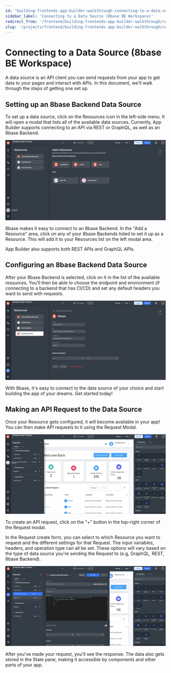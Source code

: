 ```yaml
---
id: 'building-frontends-app-builder-walkthrough-connecting-to-a-data-source-8base-be-workspace'
sidebar_label: 'Connecting to a Data Source (8base BE Workspace)'
redirect_from: '/frontend/building-frontends-app-builder-walkthrough/connecting-to-a-data-source-8base-be-workspace'
slug: '/projects/frontend/building-frontends-app-builder-walkthrough/connecting-to-a-data-source-8base-be-workspace'
---
```


# Connecting to a Data Source (8base BE Workspace)

A data source is an API client you can send requests from your app to get data to your pages and interact with APIs. In this document, we'll walk through the steps of getting one set up.

## Setting up an 8base Backend Data Source

To set up a data source, click on the Resources icon in the left-side menu. It will open a modal that lists all of the available data sources. Currently, App Builder supports connecting to an API via REST or GraphQL, as well as an 8base Backend.

![Resources in App Builder](./_images/ab-resources-1.png)

8base makes it easy to connect to an 8base Backend. In the "Add a Resource" area, click on any of your 8base Backends listed to set it up as a Resource. This will add it to your Resources list on the left modal area.

App Builder also supports both REST APIs and GraphQL APIs.

## Configuring an 8base Backend Data Source

After your 8base Backend is selected, click on it in the list of the available resources. You'll then be able to choose the endpoint and environment (if connecting to a backend that has CI/CD) and set any default headers you want to send with requests.

![Configuring a resource](./_images/ab-resources-configure-1.png)

With 8base, it's easy to connect to the data source of your choice and start building the app of your dreams. Get started today!

## Making an API Request to the Data Source

Once your Resource gets configured, it will become available in your app! You can then make API requests to it using the Request Modal.

![Request Modal](./_images/ab-resources-requests-1.png)

To create an API request, click on the "+" button in the top-right corner of the Request modal.

In the Request create form, you can select to which Resource you want to request and the different settings for that Request. The input variables, headers, and operation type can all be set. These options will vary based on the type of data source you're sending the Request to (e.g, GraphQL, REST, 8base Backend).

![Making a request in the Request Modal](./_images/ab-resources-request-2.png)

After you've made your request, you'll see the response. The data also gets stored in the State pane, making it accessible by components and other parts of your app.
